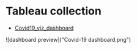 # Tableau collection

- [Covid19_viz_dashboard](https://public.tableau.com/views/Covid19_dashboard_Assignment/Covid-19dashboard?:language=en-US&:sid=&:redirect=auth&:display_count=n&:origin=viz_share_link)

![dashboard preview]("Covid-19 dashboard.png")
